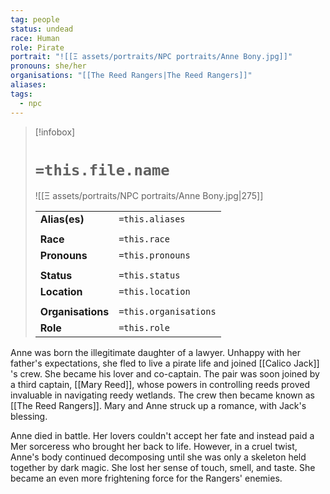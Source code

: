 ```yaml
---
tag: people
status: undead
race: Human
role: Pirate
portrait: "![[Ξ assets/portraits/NPC portraits/Anne Bony.jpg]]"
pronouns: she/her
organisations: "[[The Reed Rangers|The Reed Rangers]]"
aliases: 
tags:
  - npc
---
```


> [!infobox] 
> 
> # `=this.file.name`
> ![[Ξ assets/portraits/NPC portraits/Anne Bony.jpg|275]]
> 
> | | |
> | --- | --- |
> | **Alias(es)** | `=this.aliases` |
> | | | 
> | **Race** | `=this.race` |
> | **Pronouns** | `=this.pronouns` |
> | | | 
> | **Status** | `=this.status` | 
> | **Location** | `=this.location` |
> | | | 
> | **Organisations** | `=this.organisations` |
> | **Role** | `=this.role` |

Anne was born the illegitimate daughter of a lawyer. Unhappy with her father's expectations, she fled to live a pirate life and joined [[Calico Jack]] 's crew. She became his lover and co-captain. The pair was soon joined by a third captain, [[Mary Reed]], whose powers in controlling reeds proved invaluable in navigating reedy wetlands. The crew then became known as [[The Reed Rangers]]. Mary and Anne struck up a romance, with Jack's blessing. 

Anne died in battle. Her lovers couldn't accept her fate and instead paid a Mer sorceress who brought her back to life. However, in a cruel twist, Anne's body continued decomposing until she was only a skeleton held together by dark magic. She lost her sense of touch, smell, and taste. She became an even more frightening force for the Rangers' enemies.
